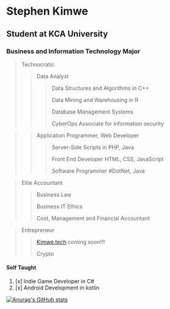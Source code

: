 <!---
stephen-kimwe/stephen-kimwe is a ✨ special ✨ repository because its `README.md` (this file) appears on your GitHub profile.
You can click the Preview link to take a look at your changes.
--->

# Stephen Kimwe               
## Student at KCA University
### Business and Information Technology Major

> Technocratic 
> > Data Analyst
> > > Data Structures and Algorithms in C++
> > > 
> > > Data Mining and Warehousing in R
> > > 
> > > Database Management Systems
> > > 
> > > CyberOps Associate for information security

> > Application Programmer, Web Developer
> > > Server-Side Scripts in PHP, Java
> > > 
> > > Front End Developer HTML, CSS, JavaScript 
> > > 
> > > Software Programmer #DotNet, Java



> Elite Accountant
> > Business Law
> > 
> > Business IT Ethics
> > 
> > Cost, Management and Financial Accountant
> > 
> > 


> Entrepreneur
> > [Kimwe.tech](https://kimwe.tech) coming soon!!! 
> > 
> > Crypto 

#### Self Taught
1. [x] Indie Game Developer in C#
2. [x] Android Development in kotlin 


<div data-iframe-width="150" data-iframe-height="270" data-share-badge-id="8fbb5966-7f1e-40b1-82b5-b976fb1c318d" data-share-badge-host="https://www.credly.com"></div>

[![Anurag's GitHub stats](https://github-readme-stats.vercel.app/api?username=stephen-kimwe)](https://github.com/anuraghazra/github-readme-stats)


              
